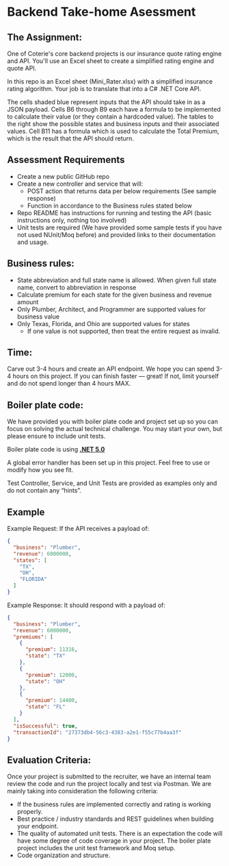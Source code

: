 # Backend Take-home Asessment

## The Assignment:

One of Coterie's core backend projects is our insurance quote rating engine and API. You'll use an Excel sheet to create a simplified rating engine and quote API.

In this repo is an Excel sheet (Mini_Rater.xlsx) with a simplified insurance rating algorithm. Your job is to translate that into a C# .NET Core API.

The cells shaded blue represent inputs that the API should take in as a JSON payload. Cells B6 through B9 each have a formula to be implemented to calculate their value (or they contain a hardcoded value). The tables to the right show the possible states and business inputs and their associated values. Cell B11 has a formula which is used to calculate the Total Premium, which is the result that the API should return.

## Assessment Requirements

- Create a new public GitHub repo 
- Create a new controller and service that will:
    - POST action that returns data per below requirements (See sample response)
    - Function in accordance to the Business rules stated below
- Repo README has instructions for running and testing the API (basic instructions only, nothing too involved)
- Unit tests are required (We have provided some sample tests if you have not used NUnit/Moq before) and provided links to their documentation and usage.

## Business rules:

- State abbreviation and full state name is allowed. When given full state name, convert to abbreviation in response
- Calculate premium for each state for the given business and revenue amount
- Only Plumber, Architect, and Programmer are supported values for business value
- Only Texas, Florida, and Ohio are supported values for states
    - If one value is not supported, then treat the entire request as invalid.

## Time:

Carve out 3-4 hours and create an API endpoint. We hope you can spend 3-4 hours on this project. If you can finish faster — great! If not, limit yourself and do not spend longer than 4 hours MAX.

## Boiler plate code:

We have provided you with boiler plate code and project set up so you can focus on solving the actual technical challenge. You may start your own, but please ensure to include unit tests.

Boiler plate code is using [****.NET 5.0****](https://dotnet.microsoft.com/en-us/download/dotnet/5.0)

A global error handler has been set up in this project. Feel free to use or modify how you see fit.

Test Controller, Service, and Unit Tests are provided as examples only and do not contain any “hints”.

## Example

Example Request: If the API receives a payload of:

```json
{
  "business": "Plumber",
  "revenue": 6000000,
  "states": [
    "TX",
    "OH",
    "FLORIDA"
  ]
}
```

Example Response: It should respond with a payload of:

```json
{
  "business": "Plumber",
  "revenue": 6000000,
  "premiums": [
    {
      "premium": 11316,
      "state": "TX"
    },
    {
      "premium": 12000,
      "state": "OH"
    },
    {
      "premium": 14400,
      "state": "FL"
    }
  ],
  "isSuccessful": true,
  "transactionId": "27373db4-56c3-4383-a2e1-f55c77b4aa3f"
}
```

## Evaluation Criteria:

Once your project is submitted to the recruiter, we have an internal team review the code and run the project locally and test via Postman. We are mainly taking into consideration the following criteria:

- If the business rules are implemented correctly and rating is working properly.
- Best practice / industry standards and REST guidelines when building your endpoint.
- The quality of automated unit tests. There is an expectation the code will have some degree of code coverage in your project. The boiler plate project includes the unit test framework and Moq setup.
- Code organization and structure.